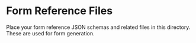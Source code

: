 # Form Reference Files

Place your form reference JSON schemas and related files in this directory. These are used for form generation.
